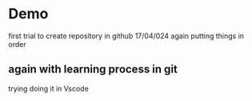 # Demo
first trial to create repository in github 17/04/024
again putting things in order

## again with learning process in git

trying doing it in Vscode 
